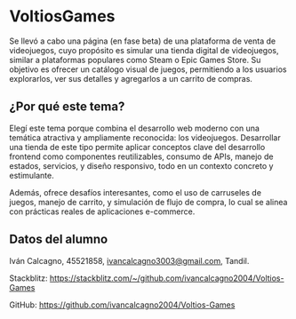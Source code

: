 # VoltiosGames

Se llevó a cabo una página (en fase beta) de una plataforma de venta de videojuegos, cuyo propósito es simular una tienda digital de videojuegos, similar a plataformas populares como Steam o Epic Games Store. Su objetivo es ofrecer un catálogo visual de juegos, permitiendo a los usuarios explorarlos, ver sus detalles y agregarlos a un carrito de compras.

## ¿Por qué este tema?
Elegí este tema porque combina el desarrollo web moderno con una temática atractiva y ampliamente reconocida: los videojuegos. Desarrollar una tienda de este tipo permite aplicar conceptos clave del desarrollo frontend como componentes reutilizables, consumo de APIs, manejo de estados, servicios, y diseño responsivo, todo en un contexto concreto y estimulante.

Además, ofrece desafíos interesantes, como el uso de carruseles de juegos, manejo de carrito, y simulación de flujo de compra, lo cual se alinea con prácticas reales de aplicaciones e-commerce.
## Datos del alumno

Iván Calcagno, 45521858, ivancalcagno3003@gmail.com, Tandil.

Stackblitz:
https://stackblitz.com/~/github.com/ivancalcagno2004/Voltios-Games

GitHub:
https://github.com/ivancalcagno2004/Voltios-Games
